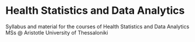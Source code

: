 # Health Statistics and Data Analytics
Syllabus and material for the courses of Health Statistics and Data Analytics MSs @ Aristotle University of Thessaloniki
